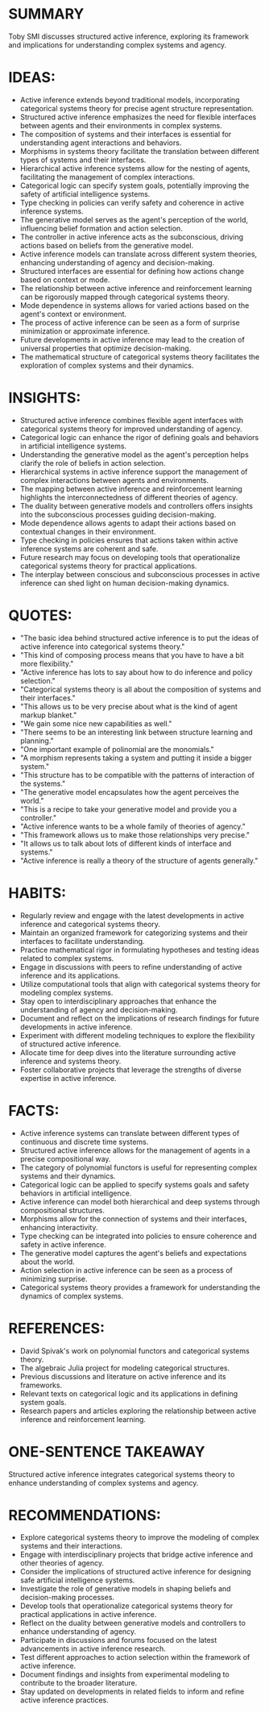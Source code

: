 # SUMMARY
Toby SMI discusses structured active inference, exploring its framework and implications for understanding complex systems and agency.

# IDEAS:
- Active inference extends beyond traditional models, incorporating categorical systems theory for precise agent structure representation.
- Structured active inference emphasizes the need for flexible interfaces between agents and their environments in complex systems.
- The composition of systems and their interfaces is essential for understanding agent interactions and behaviors.
- Morphisms in systems theory facilitate the translation between different types of systems and their interfaces.
- Hierarchical active inference systems allow for the nesting of agents, facilitating the management of complex interactions.
- Categorical logic can specify system goals, potentially improving the safety of artificial intelligence systems.
- Type checking in policies can verify safety and coherence in active inference systems.
- The generative model serves as the agent's perception of the world, influencing belief formation and action selection.
- The controller in active inference acts as the subconscious, driving actions based on beliefs from the generative model.
- Active inference models can translate across different system theories, enhancing understanding of agency and decision-making.
- Structured interfaces are essential for defining how actions change based on context or mode.
- The relationship between active inference and reinforcement learning can be rigorously mapped through categorical systems theory.
- Mode dependence in systems allows for varied actions based on the agent's context or environment.
- The process of active inference can be seen as a form of surprise minimization or approximate inference.
- Future developments in active inference may lead to the creation of universal properties that optimize decision-making.
- The mathematical structure of categorical systems theory facilitates the exploration of complex systems and their dynamics.

# INSIGHTS:
- Structured active inference combines flexible agent interfaces with categorical systems theory for improved understanding of agency.
- Categorical logic can enhance the rigor of defining goals and behaviors in artificial intelligence systems.
- Understanding the generative model as the agent's perception helps clarify the role of beliefs in action selection.
- Hierarchical systems in active inference support the management of complex interactions between agents and environments.
- The mapping between active inference and reinforcement learning highlights the interconnectedness of different theories of agency.
- The duality between generative models and controllers offers insights into the subconscious processes guiding decision-making.
- Mode dependence allows agents to adapt their actions based on contextual changes in their environment.
- Type checking in policies ensures that actions taken within active inference systems are coherent and safe.
- Future research may focus on developing tools that operationalize categorical systems theory for practical applications.
- The interplay between conscious and subconscious processes in active inference can shed light on human decision-making dynamics.

# QUOTES:
- "The basic idea behind structured active inference is to put the ideas of active inference into categorical systems theory."
- "This kind of composing process means that you have to have a bit more flexibility."
- "Active inference has lots to say about how to do inference and policy selection."
- "Categorical systems theory is all about the composition of systems and their interfaces."
- "This allows us to be very precise about what is the kind of agent markup blanket."
- "We gain some nice new capabilities as well."
- "There seems to be an interesting link between structure learning and planning."
- "One important example of polinomial are the monomials."
- "A morphism represents taking a system and putting it inside a bigger system."
- "This structure has to be compatible with the patterns of interaction of the systems."
- "The generative model encapsulates how the agent perceives the world."
- "This is a recipe to take your generative model and provide you a controller."
- "Active inference wants to be a whole family of theories of agency."
- "This framework allows us to make those relationships very precise."
- "It allows us to talk about lots of different kinds of interface and systems."
- "Active inference is really a theory of the structure of agents generally."

# HABITS:
- Regularly review and engage with the latest developments in active inference and categorical systems theory.
- Maintain an organized framework for categorizing systems and their interfaces to facilitate understanding.
- Practice mathematical rigor in formulating hypotheses and testing ideas related to complex systems.
- Engage in discussions with peers to refine understanding of active inference and its applications.
- Utilize computational tools that align with categorical systems theory for modeling complex systems.
- Stay open to interdisciplinary approaches that enhance the understanding of agency and decision-making.
- Document and reflect on the implications of research findings for future developments in active inference.
- Experiment with different modeling techniques to explore the flexibility of structured active inference.
- Allocate time for deep dives into the literature surrounding active inference and systems theory.
- Foster collaborative projects that leverage the strengths of diverse expertise in active inference.

# FACTS:
- Active inference systems can translate between different types of continuous and discrete time systems.
- Structured active inference allows for the management of agents in a precise compositional way.
- The category of polynomial functors is useful for representing complex systems and their dynamics.
- Categorical logic can be applied to specify systems goals and safety behaviors in artificial intelligence.
- Active inference can model both hierarchical and deep systems through compositional structures.
- Morphisms allow for the connection of systems and their interfaces, enhancing interactivity.
- Type checking can be integrated into policies to ensure coherence and safety in active inference.
- The generative model captures the agent's beliefs and expectations about the world.
- Action selection in active inference can be seen as a process of minimizing surprise.
- Categorical systems theory provides a framework for understanding the dynamics of complex systems.

# REFERENCES:
- David Spivak's work on polynomial functors and categorical systems theory.
- The algebraic Julia project for modeling categorical structures.
- Previous discussions and literature on active inference and its frameworks.
- Relevant texts on categorical logic and its applications in defining system goals.
- Research papers and articles exploring the relationship between active inference and reinforcement learning.

# ONE-SENTENCE TAKEAWAY
Structured active inference integrates categorical systems theory to enhance understanding of complex systems and agency.

# RECOMMENDATIONS:
- Explore categorical systems theory to improve the modeling of complex systems and their interactions.
- Engage with interdisciplinary projects that bridge active inference and other theories of agency.
- Consider the implications of structured active inference for designing safe artificial intelligence systems.
- Investigate the role of generative models in shaping beliefs and decision-making processes.
- Develop tools that operationalize categorical systems theory for practical applications in active inference.
- Reflect on the duality between generative models and controllers to enhance understanding of agency.
- Participate in discussions and forums focused on the latest advancements in active inference research.
- Test different approaches to action selection within the framework of active inference.
- Document findings and insights from experimental modeling to contribute to the broader literature.
- Stay updated on developments in related fields to inform and refine active inference practices.
